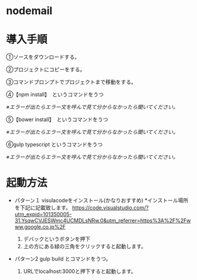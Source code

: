 # nodemail

# 導入手順
 ①ソースをダウンロードする。

 ②プロジェクトにコピーをする。

 ③コマンドプロンプトでプロジェクトまで移動をする。

 ④【npm install】　というコマンドをうつ
 
 *※エラーが出たらエラー文を呼んで見て分からなかったら聞いてください。*

 ⑤【bower install】　というコマンドをうつ 
 
 *※エラーが出たらエラー文を呼んで見て分からなかったら聞いてください。*

 ⑥gulp typescript というコマンドをうつ
 
 *※エラーが出たらエラー文を呼んで見て分からなかったら聞いてください。*


# 起動方法

* パターン１ visulacodeをインストール(かなりおすすめ)
  *インストール場所を下記に記載致します。
  <https://code.visualstudio.com/?utm_expid=101350005-31.YsqwCVJESWmc4UCMDLsNRw.0&utm_referrer=https%3A%2F%2Fwww.google.co.jp%2F>

  1. デバックというボタンを押下
  2. 上の方にある緑の三角をクリックすると起動します。

* パターン2 gulp build とコマンドをうつ。
    1. URLでlocalhost:3000と押下すると起動します。
